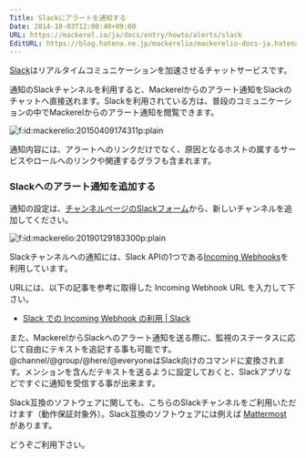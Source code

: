 ```yaml
---
Title: Slackにアラートを通知する
Date: 2014-10-03T12:00:40+09:00
URL: https://mackerel.io/ja/docs/entry/howto/alerts/slack
EditURL: https://blog.hatena.ne.jp/mackerelio/mackerelio-docs-ja.hatenablog.mackerel.io/atom/entry/8454420450067077655
---
```


[Slack](https://slack.com/)はリアルタイムコミュニケーションを加速させるチャットサービスです。

通知のSlackチャンネルを利用すると、Mackerelからのアラート通知をSlackのチャットへ直接送れます。Slackを利用されている方は、普段のコミュニケーションの中でMackerelからのアラート通知を閲覧できます。


<p><span itemscope itemtype="http://schema.org/Photograph"><img src="https://cdn-ak.f.st-hatena.com/images/fotolife/m/mackerelio/20150409/20150409174311.png" alt="f:id:mackerelio:20150409174311p:plain" title="f:id:mackerelio:20150409174311p:plain" class="hatena-fotolife cboxElement" itemprop="image"></span></p>

通知内容には、アラートへのリンクだけでなく、原因となるホストの属するサービスやロールへのリンクや関連するグラフも含まれます。

### Slackへのアラート通知を追加する

通知の設定は、[チャンネルページのSlackフォーム](https://mackerel.io/my/channels/-/create#slack)から、新しいチャンネルを追加してください。

<p><span itemscope itemtype="http://schema.org/Photograph"><img src="https://cdn-ak.f.st-hatena.com/images/fotolife/m/mackerelio/20190204/20190204181058.png" alt="f:id:mackerelio:20190129183300p:plain" title="f:id:mackerelio:20190129183300p:plain" class="hatena-fotolife" itemprop="image"></span></p>

Slackチャンネルへの通知には、Slack APIの1つである[Incoming Webhooks](https://my.slack.com/services/new/incoming-webhook)を利用しています。

URLには、以下の記事を参考に取得した Incoming Webhook URL を入力して下さい。

- [Slack での Incoming Webhook の利用 | Slack](https://slack.com/intl/ja-jp/help/articles/115005265063-Slack-%E3%81%A7%E3%81%AE-Incoming-Webhook-%E3%81%AE%E5%88%A9%E7%94%A8)

また、MackerelからSlackへのアラート通知を送る際に、監視のステータスに応じて自由にテキストを追記する事も可能です。@channel/@group/@here/@everyoneはSlack向けのコマンドに変換されます。メンションを含んだテキストを送るように設定しておくと、Slackアプリなどですぐに通知を受信する事が出来ます。

Slack互換のソフトウェアに関しても、こちらのSlackチャンネルをご利用いただけます（動作保証対象外）。Slack互換のソフトウェアには例えば <a href="http://www.mattermost.org/" target="_blank">Mattermost</a> があります。

どうぞご利用下さい。
